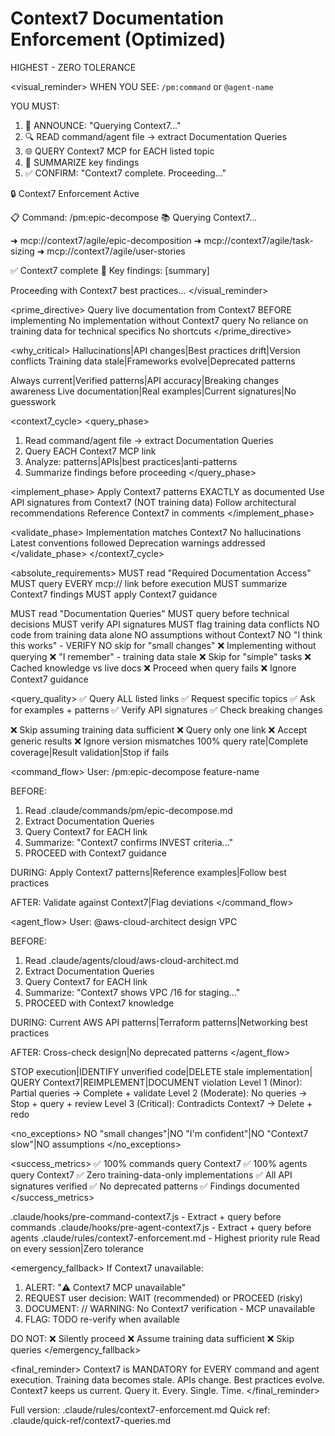 # Context7 Documentation Enforcement (Optimized)

<priority>HIGHEST - ZERO TOLERANCE</priority>

<visual_reminder>
WHEN YOU SEE: `/pm:command` or `@agent-name`

YOU MUST:
1. 📖 ANNOUNCE: "Querying Context7..."
2. 🔍 READ command/agent file → extract Documentation Queries
3. 🌐 QUERY Context7 MCP for EACH listed topic
4. 📝 SUMMARIZE key findings
5. ✅ CONFIRM: "Context7 complete. Proceeding..."

<output>
🔒 Context7 Enforcement Active

📋 Command: /pm:epic-decompose
📚 Querying Context7...

   ➜ mcp://context7/agile/epic-decomposition
   ➜ mcp://context7/agile/task-sizing
   ➜ mcp://context7/agile/user-stories

✅ Context7 complete
📖 Key findings: [summary]

Proceeding with Context7 best practices...
</output>
</visual_reminder>

<prime_directive>
Query live documentation from Context7 BEFORE implementing
No implementation without Context7 query
No reliance on training data for technical specifics
No shortcuts
</prime_directive>

<why_critical>
<problems>
Hallucinations|API changes|Best practices drift|Version conflicts
Training data stale|Frameworks evolve|Deprecated patterns
</problems>

<benefits>
Always current|Verified patterns|API accuracy|Breaking changes awareness
Live documentation|Real examples|Current signatures|No guesswork
</benefits>
</why_critical>

<context7_cycle>
<query_phase>
1. Read command/agent file → extract Documentation Queries
2. Query EACH Context7 MCP link
3. Analyze: patterns|APIs|best practices|anti-patterns
4. Summarize findings before proceeding
</query_phase>

<implement_phase>
Apply Context7 patterns EXACTLY as documented
Use API signatures from Context7 (NOT training data)
Follow architectural recommendations
Reference Context7 in comments
</implement_phase>

<validate_phase>
Implementation matches Context7
No hallucinations
Latest conventions followed
Deprecation warnings addressed
</validate_phase>
</context7_cycle>

<absolute_requirements>
<commands>
MUST read "Required Documentation Access"
MUST query EVERY mcp:// link before execution
MUST summarize Context7 findings
MUST apply Context7 guidance
</commands>

<agents>
MUST read "Documentation Queries"
MUST query before technical decisions
MUST verify API signatures
MUST flag training data conflicts
</agents>

<implementations>
NO code from training data alone
NO assumptions without Context7
NO "I think this works" - VERIFY
NO skip for "small changes"
</implementations>
</absolute_requirements>

<prohibited>
❌ Implementing without querying
❌ "I remember" - training data stale
❌ Skip for "simple" tasks
❌ Cached knowledge vs live docs
❌ Proceed when query fails
❌ Ignore Context7 guidance
</prohibited>

<query_quality>
<do>
✅ Query ALL listed links
✅ Request specific topics
✅ Ask for examples + patterns
✅ Verify API signatures
✅ Check breaking changes
</do>

<dont>
❌ Skip assuming training data sufficient
❌ Query only one link
❌ Accept generic results
❌ Ignore version mismatches
</dont>

<coverage>
100% query rate|Complete coverage|Result validation|Stop if fails
</coverage>
</query_quality>

<command_flow>
User: /pm:epic-decompose feature-name

BEFORE:
1. Read .claude/commands/pm/epic-decompose.md
2. Extract Documentation Queries
3. Query Context7 for EACH link
4. Summarize: "Context7 confirms INVEST criteria..."
5. PROCEED with Context7 guidance

DURING:
Apply Context7 patterns|Reference examples|Follow best practices

AFTER:
Validate against Context7|Flag deviations
</command_flow>

<agent_flow>
User: @aws-cloud-architect design VPC

BEFORE:
1. Read .claude/agents/cloud/aws-cloud-architect.md
2. Extract Documentation Queries
3. Query Context7 for EACH link
4. Summarize: "Context7 shows VPC /16 for staging..."
5. PROCEED with Context7 knowledge

DURING:
Current AWS API patterns|Terraform patterns|Networking best practices

AFTER:
Cross-check design|No deprecated patterns
</agent_flow>

<violations>
<immediate>
STOP execution|IDENTIFY unverified code|DELETE stale implementation|
QUERY Context7|REIMPLEMENT|DOCUMENT violation
</immediate>

<severity>
Level 1 (Minor): Partial queries → Complete + validate
Level 2 (Moderate): No queries → Stop + query + review
Level 3 (Critical): Contradicts Context7 → Delete + redo
</severity>

<no_exceptions>
NO "small changes"|NO "I'm confident"|NO "Context7 slow"|NO assumptions
</no_exceptions>
</violations>

<success_metrics>
✅ 100% commands query Context7
✅ 100% agents query Context7
✅ Zero training-data-only implementations
✅ All API signatures verified
✅ No deprecated patterns
✅ Findings documented
</success_metrics>

<automation>
<hooks>
.claude/hooks/pre-command-context7.js - Extract + query before commands
.claude/hooks/pre-agent-context7.js - Extract + query before agents
</hooks>

<validation>
.claude/rules/context7-enforcement.md - Highest priority rule
Read on every session|Zero tolerance
</validation>
</automation>

<emergency_fallback>
If Context7 unavailable:
1. ALERT: "⚠️ Context7 MCP unavailable"
2. REQUEST user decision: WAIT (recommended) or PROCEED (risky)
3. DOCUMENT: // WARNING: No Context7 verification - MCP unavailable
4. FLAG: TODO re-verify when available

DO NOT:
❌ Silently proceed
❌ Assume training data sufficient
❌ Skip queries
</emergency_fallback>

<final_reminder>
Context7 is MANDATORY for EVERY command and agent execution.
Training data becomes stale. APIs change. Best practices evolve.
Context7 keeps us current. Query it. Every. Single. Time.
</final_reminder>

<ref>
Full version: .claude/rules/context7-enforcement.md
Quick ref: .claude/quick-ref/context7-queries.md
</ref>
